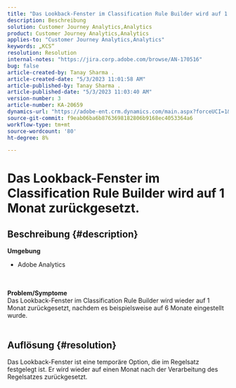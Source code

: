 ```yaml
---
title: "Das Lookback-Fenster im Classification Rule Builder wird auf 1 Monat zurückgesetzt."
description: Beschreibung
solution: Customer Journey Analytics,Analytics
product: Customer Journey Analytics,Analytics
applies-to: "Customer Journey Analytics,Analytics"
keywords: „KCS“
resolution: Resolution
internal-notes: "https://jira.corp.adobe.com/browse/AN-170516"
bug: false
article-created-by: Tanay Sharma .
article-created-date: "5/3/2023 11:01:58 AM"
article-published-by: Tanay Sharma .
article-published-date: "5/3/2023 11:03:40 AM"
version-number: 3
article-number: KA-20659
dynamics-url: "https://adobe-ent.crm.dynamics.com/main.aspx?forceUCI=1&pagetype=entityrecord&etn=knowledgearticle&id=b38ff7e8-a1e9-ed11-a7c6-6045bd0065b6"
source-git-commit: f9eab06ba6b8763698182806b9168ec4053364a6
workflow-type: tm+mt
source-wordcount: '80'
ht-degree: 8%

---
```


# Das Lookback-Fenster im Classification Rule Builder wird auf 1 Monat zurückgesetzt.

## Beschreibung {#description}

<b>Umgebung </b>
- Adobe Analytics

<br> <br><b>Problem/Symptome</b><br>Das Lookback-Fenster im Classification Rule Builder wird wieder auf 1 Monat zurückgesetzt, nachdem es beispielsweise auf 6 Monate eingestellt wurde.
<br> 

## Auflösung {#resolution}


Das Lookback-Fenster ist eine temporäre Option, die im Regelsatz festgelegt ist. Er wird wieder auf einen Monat nach der Verarbeitung des Regelsatzes zurückgesetzt.
